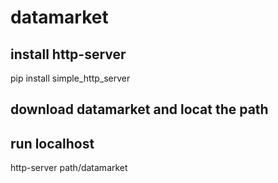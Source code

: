 # datamarket

## install http-server
pip install simple_http_server

## download datamarket and locat the path

## run localhost
http-server path/datamarket

